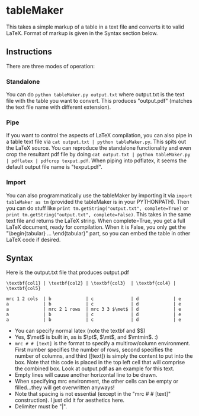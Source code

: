 # tableMaker
This takes a simple markup of a table in a text file and converts it to valid LaTeX. Format of markup
is given in the Syntax section below.

## Instructions
There are three modes of operation:
### Standalone
You can do
`python tableMaker.py output.txt` where output.txt is the text file with the table you want to convert.
This produces "output.pdf" (matches the text file name with different extension). 

### Pipe
If you want to control the aspects of LaTeX compilation, you can also pipe in a table text file via
`cat output.txt | python tableMaker.py`. This spits out the LaTeX source. You can reproduce the standalone
functionality and even crop the resultant pdf file by doing 
`cat output.txt | python tableMaker.py | pdflatex | pdfcrop texput.pdf`. When piping into pdflatex, it seems
the default output file name is "texput.pdf".


### Import
You can also programmatically use the tableMaker by importing it via `import tableMaker as tm` (provided the tableMaker is 
in your PYTHONPATH). Then you can do stuff like
`print tm.getString("output.txt", complete=True)`
or
`print tm.getString("output.txt", complete=False)`.
This takes in the same text file and returns the LaTeX string. When
complete=True, you get a full LaTeX document, ready for compilation. When it is False, you only get the "\begin{tabular} ... \end{tabular}" part, so you can embed the table in other LaTeX code if desired.




## Syntax
Here is the output.txt file that produces output.pdf

```
\textbf{col1} | \textbf{col2} | \textbf{col3}  | \textbf{col4} | \textbf{col5}

mrc 1 2 cols  | b             | c              | d             | e
a             | b             | c              | d             | e
a             | mrc 2 1 rows  | mrc 3 3 $\met$ | d             | e
a             | b             | c              | d             | e
a             | b             | c              | d             | e
```
* You can specify normal latex (note the textbf and $$)
* Yes, $\met$ is built in, as is $\pt$, $\mt$, and $\mtmin$. :)
* `mrc # # [text]` is the format to specify a multirow/column environment. First number specifies the number
  of rows, second specifies the number of columns, and third ([text]) is simply the content to put into the box.
  Note that this code is placed in the top left cell that will comprise the combined box. Look at output.pdf 
  as an example for this text.
* Empty lines will cause another horizontal line to be drawn.
* When specifying mrc environment, the other cells can be empty or filled...they will get overwritten anyways!
* Note that spacing is not essential (except in the "mrc # # [text]" construction). I just did it for aesthetics here.
* Delimiter must be "|".
